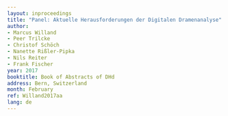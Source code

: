 ```yaml
---
layout: inproceedings
title: "Panel: Aktuelle Herausforderungen der Digitalen Dramenanalyse"
author:
- Marcus Willand
- Peer Trilcke
- Christof Schöch
- Nanette Rißler-Pipka
- Nils Reiter
- Frank Fischer
year: 2017
booktitle: Book of Abstracts of DHd
address: Bern, Switzerland
month: February
ref: Willand2017aa
lang: de
---
```

